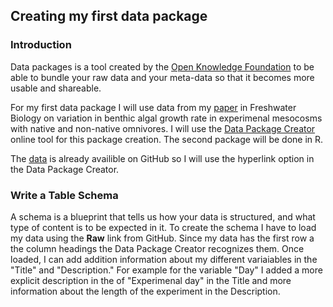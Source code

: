 ## Creating my first data package
### Introduction 
Data packages is a tool created by the [Open Knowledge Foundation][link_OKF] to be able to bundle your raw data and your meta-data so that it becomes more usable and shareable. 

For my first data package I will use data from my [paper][link_paper] in Freshwater Biology on variation in benthic algal growth rate in experimenal mesocosms with native and non-native omnivores. I will use the [Data Package Creator][link_DPC] online tool for this package creation. The second package will be done in R. 

The [data][link_data] is already availible on GitHub so I will use the hyperlink option in the Data Package Creator.  

### Write a Table Schema
A schema is a blueprint that tells us how your data is structured, and what type of content is to be expected in it. To create the schema I have to load my data using the **Raw** link from GitHub. Since my data has the first row a the column headings the Data Package Creator recognizes them. Once loaded, I can add addition information about my different variaiables in the "Title" and "Description." For example for the variable "Day" I added a more explicit description in the of "Experimenal day" in the Title and more information about the length of the experiment in the Description.  


[link_OKF]: https://okfn.org/
[link_paper]:https://onlinelibrary.wiley.com/doi/full/10.1111/fwb.13378
[link_data]:https://github.com/Monsauce/Origin-omnivory-and-stability/blob/master/Algae.csv
[link_DPC]:http://create.frictionlessdata.io/
